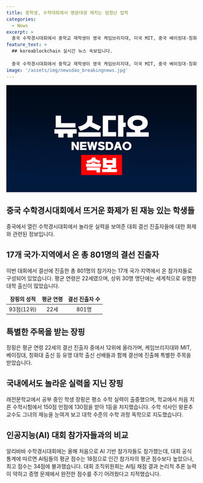 ```yaml
---
title: 중학생, 수학대회에서 명문대생 제치는 엄청난 업적
categories:
  - News
excerpt: >
  중국 수학경시대회에서 중학교 재학생이 영국 케임브리지대, 미국 MIT, 중국 베이징대·칭화대 출신과 함께 결선에 진출해 화제다. 고교 입시 점수가 좋지 않아 직업학교에 입학한 이 재학생의 수학 재능은 극찬 받고, AI 기반 참가자에게 문호를 연 대회에서도 주목받았다. 대회 조직위는 AI팀의 논리적 추론 능력과 증명 문제 해결에 한계를 지적했다. 이처럼 재능있는 학생의 이야기와 AI와의 대결을 통해 눈길을 끄는 사례다.
feature_text: >
  ## koreablockchain 실시간 뉴스 속보입니다.

  중국 수학경시대회에서 중학교 재학생이 영국 케임브리지대, 미국 MIT, 중국 베이징대·칭화대 출신과 함께 결선에 진출해 화제다. 고교 입시 점수가 좋지 않아 직업학교에 입학한 이 재학생의 수학 재능은 극찬 받고, AI 기반 참가자에게 문호를 연 대회에서도 주목받았다. 대회 조직위는 AI팀의 논리적 추론 능력과 증명 문제 해결에 한계를 지적했다. 이처럼 재능있는 학생의 이야기와 AI와의 대결을 통해 눈길을 끄는 사례다.
image: '/assets/img/newsdao_breakingnews.jpg'
---
```


<p><img src="/assets/img/newsdao_breakingnews.jpg" alt="koreablockchain 속보" /></p>

<h2 data-ke-size="size26">중국 수학경시대회에서 뜨거운 화제가 된 재능 있는 학생들</h2>

<p data-ke-size="size16">중국에서 열린 수학경시대회에서 놀라운 실력을 보여준 대회 결선 진출자들에 대한 화제와 관련된 정보입니다.</p>

<h2 data-ke-size="size24">17개 국가·지역에서 온 총 801명의 결선 진출자</h2>

<p data-ke-size="size16">이번 대회에서 결선에 진출한 총 801명의 참가자는 17개 국가·지역에서 온 참가자들로 구성되어 있었습니다. 평균 연령은 22세였으며, 상위 30명 명단에는 세계적으로 유명한 대학 출신이 많았습니다.</p>

<table>
<thead>
<tr>
<td style="text-align: center; height: 17px;"><b>장핑의 성적</b></td>
<td style="text-align: center; height: 17px;"><b>평균 연령</b></td>
<td style="text-align: center; height: 17px;"><b>결선 진출자 수</b></td>
</tr>
</thead>
<tbody>
<tr>
<td style="text-align: center; height: 17px;">93점(12위)</td>
<td style="text-align: center; height: 17px;">22세</td>
<td style="text-align: center; height: 17px;">801명</td>
</tr>
</tbody>
</table>

<h2 data-ke-size="size24">특별한 주목을 받는 장핑</h2>

<p data-ke-size="size16">장핑은 평균 연령 22세의 결선 진출자 중에서 12위에 올라가며, 케임브리지대와 MIT, 베이징대, 칭화대 출신 등 유명 대학 출신 선배들과 함께 결선에 진출해 특별한 주목을 받았습니다.</p>

<h2 data-ke-size="size24">국내에서도 놀라운 실력을 지닌 장핑</h2>

<p data-ke-size="size16">래전문학교에서 공부 중인 학생 장핑은 평소 수학 실력이 출중했으며, 학교에서 처음 치른 수학시험에서 150점 만점에 130점을 받아 1등을 차지했습니다. 수학 석사인 왕룬추 교수도 그녀의 재능을 눈여겨 보고 대학 수준의 수학 과정 독학으로 지도했습니다.</p>

<h2 data-ke-size="size24">인공지능(AI) 대회 참가자들과의 비교</h2>

<p data-ke-size="size16">알리바바 수학경시대회에는 올해 처음으로 AI 기반 참가자들도 참가했는데, 대회 공식 통계에 따르면 AI팀들의 평균 점수는 18점으로 인간 참가자의 평균 점수보다 높았으나, 최고 점수는 34점에 불과했습니다. 대회 조직위원회는 AI팀 채점 결과 논리적 추론 능력이 약하고 증명 문제에서 완전한 점수를 주기 어려웠다고 지적했습니다.</p>

